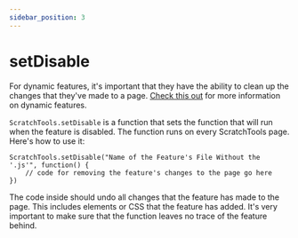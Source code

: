 ```yaml
---
sidebar_position: 3
---
```


# setDisable
For dynamic features, it's important that they have the ability to clean up the changes that they've made to a page. [Check this out](https://docs.scratchtools.app/docs/contributing/building-a-feature#dynamic-boolean) for more information on dynamic features.

`ScratchTools.setDisable` is a function that sets the function that will run when the feature is disabled. The function runs on every ScratchTools page. Here's how to use it:
```
ScratchTools.setDisable("Name of the Feature's File Without the '.js'", function() {
    // code for removing the feature's changes to the page go here
})
```
The code inside should undo all changes that the feature has made to the page. This includes elements or CSS that the feature has added. It's very important to make sure that the function leaves no trace of the feature behind.
